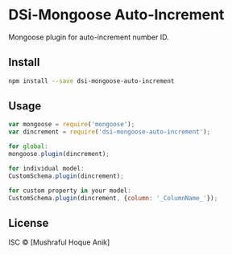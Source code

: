 # DSi-Mongoose Auto-Increment


Mongoose plugin for auto-increment number ID.

## Install

```bash
npm install --save dsi-mongoose-auto-increment
```

## Usage

```js
var mongoose = require('mongoose');
var dincrement = require('dsi-mongoose-auto-increment');

for global:
mongoose.plugin(dincrement);

for individual model:
CustomSchema.plugin(dincrement);

for custom property in your model:
CustomSchema.plugin(dincrement, {column: '_ColumnName_'});


```

## License

ISC © [Mushraful Hoque Anik]
